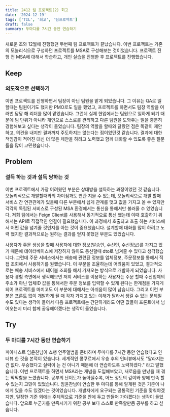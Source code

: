 ```yaml
---
title: 2412 팀 프로젝트(2) 회고
date: '2024-12-19'
tags: ['TIL', '회고', '팀프로젝트']
draft: false
summary: 두마디를 7시간 동안 연습하기
---
```


새로운 조와 12월에 진행했던 두번째 팀 프로젝트가 끝났습니다. 이번 프로젝트는 기존의 모놀리식으로 구성하던 프로젝트를 MSA로 구성해보는 것이었습니다. 프로젝트 진행 전 MSA에 대해서 학습하고, 개인 실습을 진행한 후 프로젝트를 진행했습니다.

## Keep

### 의도적으로 선택하기

이번 프로젝트를 진행하면서 팀장이 아닌 팀원을 맡게 되었습니다. 그 이유는 QA로 일할때는 팀원이기도 했지만 PMO로도 일을 했었고, 프로젝트를 하면서도 팀장 역할을 여러번 담당 해 리더를 많이 맡았습니다. 그런데 실제 현업에서는 팀원으로 일하게 되기 때문에 팀 단위가 아니라 개인으로 스스로를 관리하고 다른 팀원을 도와주는 일을 충분히 경험해보고 싶다는 생각이 들었습니다. 팀장의 역할을 할때와 달랐던 점은 똑같이 제안하고, 의견을 내지만 결과까지 주도하지는 않는다는 점이었던것 같습니다. 결과에 대한 책임감이 적어진 대신 더 많은 제안을 하려고 노력했고 함께 대화할 수 있도록 좋은 질문들을 많이 고민했습니다.

## Problem

### 설득 하는 것과 설득 당하는 것

이번 프로젝트에서 가장 어려웠던 부분은 상대방을 설득하는 과정이었던 것 같습니다. 모놀리식으로 개발할때와의 차이점과도 연관 지을 수 있는데, 모놀리식으로 개발 할때 서비스 간 연관관계가 있을때 다른 부분에서 쉽게 관계를 맺고 값을 가지고 올 수 있지만 각각의 독립된 서비스로 구성된 MSA 환경에서는 통신을 통해서만 불러올 수 있었습니다. 저희 팀에서는 Feign Client를 사용해서 동기적으로 통신 했는데 이때 호출하기 위해서는 API로 직접적인 연결이 필요했습니다. 이 과정에서 호출되고 호출 하는 서비스에서 어떤 값을 넘겨줄 것인지를 아는 것이 중요했습니다. 설계할때 대화를 많이 하려고 노력 했지만 결과적으로는 원하는 결과를 얻지 못했던 부분도 있었습니다.

사용자가 주문 생성을 할때 사용자에 대한 정보(발송인, 수신인, 수신정보)를 가지고 있기 때문에 데이터베이스에 저장하지 않아도 통신할때 dto로 넘겨줄 수 있다고 생각했습니다. 그런데 주문 서비스에서는 배송에 관련된 정보를 업체정보, 주문정보를 통해서 직접 조회해서 사용하기를 원했습니다. 이 부분을 조율하는데 어려움이 있었고, 결과적으로는 배송 서비스에서 테이블 조회를 해서 가져오는 방식으로 개발하게 되었습니다. 사용자 경험 측면에서 생각해보면 저희 서비스를 이용하는 사용자는 주문 할때 수신업체의 주소가 아닌 업체ID 값을 통해서만 주문 정보를 입력할 수 있게 된다는 한계점을 가지게 되어 프로젝트를 마치고도 이 부분에 대해서는 아쉬움이 많이 남습니다. 그리고 이런 부분은 프론트 없이 개발하게 될 때 각자 가지고 있는 이해가 달라서 생길 수 있는 문제일 수도 있다는 생각이 들어서 다음 프로젝트에는 간단하게라도 어떤 값들이 프론트에서 넘어오는지 미리 함께 공유해야겠다는 생각이 들었습니다.

## Try

### 두 마디를 7시간 동안 연습하기

피아니스트 임윤찬님이 쇼팽 연주앨범을 준비하며 두마디를 7시간 동안 연습했다고 인터뷰 한 것을 본적이 있습니다. 세계적인 콩쿠르에서 우승 후의 인터뷰에서도 "달라지는 건 없다. 우승했다고 실력이 는 건 아니기 때문에 더 연습하도록 노력하겠다." 라고 말했습니다. 이번 프로젝트를 하면서 MSA라는 개념을 도입해보았고, 새로움을 만났을 때 겪는 막막함을 느꼈습니다. 공부의 난이도가 높아질수록, 어느 정도의 깊이와 양에 만족 할 수 있는지 고민이 있었습니다. 임윤찬님이 연습한 두 마디를 통해 알게된 것은 기준이 나에게 있을 수도 있겠다는 것이었습니다. 개발자에게 요구되는 공통적인 기준을 맞춰야겠지만, 일정한 기준 외에는 주체적으로 기준을 안에 두고 만들어 가야겠다는 생각이 들었습니다. 앞으로 누군가를 만족시키기 위한 공부 보다 스스로 만족할만큼 공부를 하고 싶습니다.